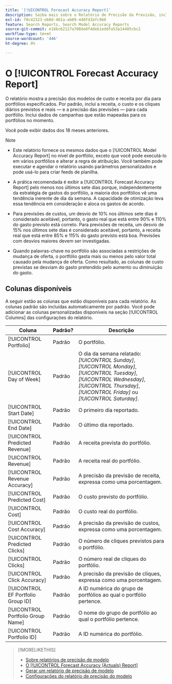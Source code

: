 ```yaml
---
title: '[!UICONTROL Forecast Accuracy Report]'
description: Saiba mais sobre o Relatório de Precisão da Previsão, incluindo as colunas de dados.
exl-id: f0c42323-eb0d-461a-ab09-440fd1bfc960
feature: Search Reports, Search Model Accuracy Reports
source-git-commit: e16bc62127a708de8f4deb1eddfa53a14405cbc2
workflow-type: tm+mt
source-wordcount: '446'
ht-degree: 0%

---
```


# O [!UICONTROL Forecast Accuracy Report]

O relatório mostra a precisão dos modelos de custo e receita por dia para portfólios especificados. Por padrão, inclui a receita, o custo e os cliques diários previstos e reais — e a precisão das previsões — para cada portfólio. Inclui dados de campanhas que estão mapeadas para os portfólios no momento.

Você pode exibir dados dos 18 meses anteriores.

>[!NOTE]
>
>* Este relatório fornece os mesmos dados que o [!UICONTROL Model Accuracy Report] no nível de portfólio, exceto que você pode executá-lo em vários portfólios e alterar a regra de atribuição. Você também pode executar e agendar o relatório usando parâmetros personalizados e pode usá-lo para criar feeds de planilha.
>
>* A prática recomendada é exibir a [!UICONTROL Forecast Accuracy Report] pelo menos nos últimos sete dias porque, independentemente da estratégia de gastos do portfólio, a maioria dos portfólios vê uma tendência inerente de dia da semana. A capacidade de otimização leva essa tendência em consideração e aloca os gastos de acordo.
>
>* Para previsões de custos, um desvio de 10% nos últimos sete dias é considerado aceitável, portanto, o gasto real que está entre 90% e 110% do gasto previsto está correto. Para previsões de receita, um desvio de 15% nos últimos sete dias é considerado aceitável, portanto, a receita real que está entre 85% e 115% do gasto previsto está boa. Previsões com desvios maiores devem ser investigadas.
>
>* Quando palavras-chave no portfólio são associadas a restrições de mudança de oferta, o portfólio gasta mais ou menos pelo valor total causado pela mudança de oferta. Como resultado, as colunas de custo previstas se desviam do gasto pretendido pelo aumento ou diminuição do gasto.

## Colunas disponíveis

A seguir estão as colunas que estão disponíveis para cada relatório. As colunas padrão são incluídas automaticamente por padrão. Você pode adicionar as colunas personalizadas disponíveis na seção [!UICONTROL Columns] das configurações do relatório.

| Coluna | Padrão? | Descrição |
|----|----|----|
| [!UICONTROL Portfolio] | Padrão | O portfólio. |
| [!UICONTROL Day of Week] | Padrão | O dia da semana relatado: <i>[!UICONTROL Sunday]</i>, <i>[!UICONTROL Monday]</i>, <i>[!UICONTROL Tuesday]</i>, <i>[!UICONTROL Wednesday]</i>, <i>[!UICONTROL Thursday]</i>, <i>[!UICONTROL Friday]</i> ou <i>[!UICONTROL Saturday]</i>. |
| [!UICONTROL Start Date] | Padrão | O primeiro dia reportado. |
| [!UICONTROL End Date] | Padrão | O último dia reportado. |
| [!UICONTROL Predicted Revenue] | Padrão | A receita prevista do portfólio. |
| [!UICONTROL Revenue] | Padrão | A receita real do portfólio. |
| [!UICONTROL Revenue Accuracy] | Padrão | A precisão da previsão de receita, expressa como uma porcentagem. |
| [!UICONTROL Predicted Cost] | Padrão | O custo previsto do portfólio. |
| [!UICONTROL Cost] | Padrão | O custo real do portfólio. |
| [!UICONTROL Cost Accuracy] | Padrão | A precisão da previsão de custos, expressa como uma porcentagem. |
| [!UICONTROL Predicted Clicks] | Padrão | O número de cliques previstos para o portfólio. |
| [!UICONTROL Clicks] | Padrão | O número real de cliques do portfólio. |
| [!UICONTROL Click Accuracy] | Padrão | A precisão da previsão de cliques, expressa como uma porcentagem. |
| [!UICONTROL EF Portfolio Group ID] | Padrão | A ID numérica do grupo de portfólios ao qual o portfólio pertence. |
| [!UICONTROL Portfolio Group Name] | Padrão | O nome do grupo de portfólio ao qual o portfólio pertence. |
| [!UICONTROL Portfolio ID] | Padrão | A ID numérica do portfólio. |

>[!MORELIKETHIS]
>
>* [Sobre relatórios de precisão de modelo](/help/search-social-commerce/reports/management/model-accuracy/model-accuracy-report-about.md)
>* [O [!UICONTROL Forecast Accuracy (Actuals) Report]](forecast-accuracy-actuals-report.md)
>* [Gerar um relatório de precisão de modelo](model-accuracy-report-generate.md)
>* [Configurações do relatório de precisão do modelo](/help/search-social-commerce/reports/management/model-accuracy/model-accuracy-report-settings.md)
